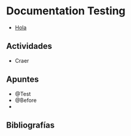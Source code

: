 # Documentation Testing

- [Hola](www.oracle.com)


## Actividades

- Craer 


## Apuntes
- @Test
- @Before
- 


## Bibliografías

